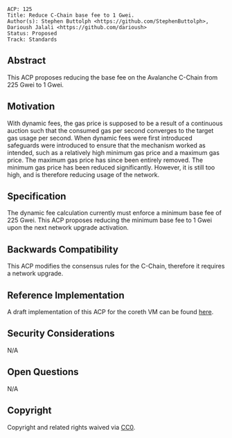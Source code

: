 ```text
ACP: 125
Title: Reduce C-Chain base fee to 1 Gwei.
Author(s): Stephen Buttolph <https://github.com/StephenButtolph>, Darioush Jalali <https://github.com/darioush>
Status: Proposed
Track: Standards
```

## Abstract

This ACP proposes reducing the base fee on the Avalanche C-Chain from 225 Gwei to 1 Gwei.

## Motivation

With dynamic fees, the gas price is supposed to be a result of a continuous auction such that the consumed gas per second converges to the target gas usage per second.
When dynamic fees were first introduced safeguards were introduced to ensure that the mechanism worked as intended, such as a relatively high minimum gas price and a maximum gas price.
The maximum gas price has since been entirely removed. The minimum gas price has been reduced significantly. However, it is still too high, and is therefore reducing usage of the network.


## Specification

The dynamic fee calculation currently must enforce a minimum base fee of 225 Gwei.
This ACP proposes reducing the minimum base fee to 1 Gwei upon the next network upgrade activation.

## Backwards Compatibility

This ACP modifies the consensus rules for the C-Chain, therefore it requires a network upgrade.

## Reference Implementation

A draft implementation of this ACP for the coreth VM can be found [here](https://github.com/ava-labs/coreth/pull/604/files).

## Security Considerations

N/A

## Open Questions

N/A

## Copyright

Copyright and related rights waived via [CC0](https://creativecommons.org/publicdomain/zero/1.0/).
